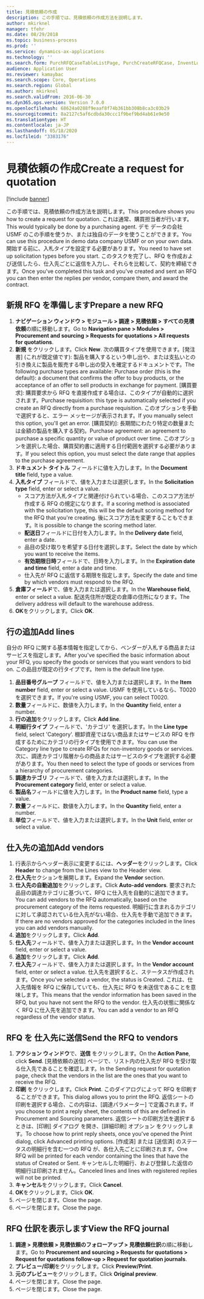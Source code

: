 ```yaml
---
title: 見積依頼の作成
description: この手順では、見積依頼の作成方法を説明します。
author: mkirknel
manager: tfehr
ms.date: 08/29/2018
ms.topic: business-process
ms.prod: ''
ms.service: dynamics-ax-applications
ms.technology: ''
ms.search.form: PurchRFQCaseTableListPage, PurchCreateRFQCase, InventLocationIdLookup, PurchRFQCaseTable, InventItemIdLookupSimple, EcoResCategorySingleLookup, UnitOfMeasureLookup, PurchRFQEditLines, PurchRFQEditLinesPrintOptions, VendRFQJournal, SrsReportViewerForm
audience: Application User
ms.reviewer: kamaybac
ms.search.scope: Core, Operations
ms.search.region: Global
ms.author: mkirknel
ms.search.validFrom: 2016-06-30
ms.dyn365.ops.version: Version 7.0.0
ms.openlocfilehash: 68624a0288f9eaaf8f74b361bb308b8ca3c03b29
ms.sourcegitcommit: 8a2127c5af6cdbda30ccc1f9bef9bd4ab61e9e50
ms.translationtype: HT
ms.contentlocale: ja-JP
ms.lasthandoff: 05/18/2020
ms.locfileid: "3383176"
---
```

# <a name="create-a-request-for-quotation"></a><span data-ttu-id="2974b-103">見積依頼の作成</span><span class="sxs-lookup"><span data-stu-id="2974b-103">Create a request for quotation</span></span>

[!include [banner](../../includes/banner.md)]

<span data-ttu-id="2974b-104">この手順では、見積依頼の作成方法を説明します。</span><span class="sxs-lookup"><span data-stu-id="2974b-104">This procedure shows you how to create a request for quotation.</span></span> <span data-ttu-id="2974b-105">これは通常、購買担当者が行います。</span><span class="sxs-lookup"><span data-stu-id="2974b-105">This would typically be done by a purchasing agent.</span></span> <span data-ttu-id="2974b-106">デモ データの会社 USMF のこの手順を使うか、または独自のデータを使うことができます。</span><span class="sxs-lookup"><span data-stu-id="2974b-106">You can use this procedure in demo data company USMF or on your own data.</span></span> <span data-ttu-id="2974b-107">開始する前に、入札タイプを設定する必要があります。</span><span class="sxs-lookup"><span data-stu-id="2974b-107">You need to have set up solicitation types before you start.</span></span> <span data-ttu-id="2974b-108">このタスクを完了し、RFQ を作成および送信したら、仕入先ごとに返信を入力し、それらを比較して、契約を締結できます。</span><span class="sxs-lookup"><span data-stu-id="2974b-108">Once you've completed this task and you've created and sent an RFQ you can then enter the replies per vendor, compare them, and award the contract.</span></span>


## <a name="prepare-a-new-rfq"></a><span data-ttu-id="2974b-109">新規 RFQ を準備します</span><span class="sxs-lookup"><span data-stu-id="2974b-109">Prepare a new RFQ</span></span>
1. <span data-ttu-id="2974b-110">**ナビゲーション ウィンドウ > モジュール > 調達 > 見積依頼 > すべての見積依頼**の順に移動します。</span><span class="sxs-lookup"><span data-stu-id="2974b-110">Go to **Navigation pane > Modules > Procurement and sourcing > Requests for quotations > All requests for quotations**.</span></span>
2. <span data-ttu-id="2974b-111">**新規** をクリックします。</span><span class="sxs-lookup"><span data-stu-id="2974b-111">Click **New**.</span></span>
    <span data-ttu-id="2974b-112">次の購買タイプを使用できます。\[発注書\] (これが既定値です): 製品を購入するという申し出や、または支払いとの引き換えに製品を販売する申し出の受入を確定するドキュメントです。</span><span class="sxs-lookup"><span data-stu-id="2974b-112">The following purchase types are available: Purchase order (this is the default): a document that confirms the offer to buy products, or the acceptance of an offer to sell products in exchange for payment.</span></span> <span data-ttu-id="2974b-113">\[購買要求\]: 購買要求から RFQ を直接作成する場合は、このタイプが自動的に選択されます。</span><span class="sxs-lookup"><span data-stu-id="2974b-113">Purchase requisition: this type is automatically selected if you create an RFQ directly from a purchase requisition.</span></span> <span data-ttu-id="2974b-114">このオプションを手動で選択すると、エラー メッセージが表示されます。</span><span class="sxs-lookup"><span data-stu-id="2974b-114">If you manually select this option, you'll get an error.</span></span> <span data-ttu-id="2974b-115">\[購買契約\]: 長期間にわたり特定の数量または金額の製品を購入する契約。</span><span class="sxs-lookup"><span data-stu-id="2974b-115">Purchase agreement: an agreement to purchase a specific quantity or value of product over time.</span></span> <span data-ttu-id="2974b-116">このオプションを選択した場合、購買契約書に適用する日付範囲を選択する必要があります。</span><span class="sxs-lookup"><span data-stu-id="2974b-116">If you select this option, you must select the date range that applies to the purchase agreement.</span></span>  
3. <span data-ttu-id="2974b-117">**ドキュメント タイトル** フィールドに値を入力します。</span><span class="sxs-lookup"><span data-stu-id="2974b-117">In the **Document title** field, type a value.</span></span>
4. <span data-ttu-id="2974b-118">**入札タイプ** フィールドで、値を入力または選択します。</span><span class="sxs-lookup"><span data-stu-id="2974b-118">In the **Solicitation type** field, enter or select a value.</span></span>
    + <span data-ttu-id="2974b-119">スコア方法が入札タイプと関連付けられている場合、このスコア方法が作成する RFQ の規定になります。</span><span class="sxs-lookup"><span data-stu-id="2974b-119">If a scoring method is associated with the solicitation type, this will be the default scoring method for the RFQ that you're creating.</span></span> <span data-ttu-id="2974b-120">後にスコア方法を変更することもできます。</span><span class="sxs-lookup"><span data-stu-id="2974b-120">It is possible to change the scoring method later.</span></span>  
    + <span data-ttu-id="2974b-121">**配送日**フィールドに日付を入力します。</span><span class="sxs-lookup"><span data-stu-id="2974b-121">In the **Delivery date** field, enter a date.</span></span>  
    + <span data-ttu-id="2974b-122">品目の受け取りを希望する日付を選択します。</span><span class="sxs-lookup"><span data-stu-id="2974b-122">Select the date by which you want to receive the items.</span></span>  
    + <span data-ttu-id="2974b-123">**有効期限日時**フィールドで、日時を入力します。</span><span class="sxs-lookup"><span data-stu-id="2974b-123">In the **Expiration date and time** field, enter a date and time.</span></span>  
    + <span data-ttu-id="2974b-124">仕入先が RFQ に返信する期限を指定します。</span><span class="sxs-lookup"><span data-stu-id="2974b-124">Specify the date and time by which vendors must respond to the RFQ.</span></span>  
5. <span data-ttu-id="2974b-125">**倉庫フィールド**で、値を入力または選択します。</span><span class="sxs-lookup"><span data-stu-id="2974b-125">In the **Warehouse field**, enter or select a value.</span></span> <span data-ttu-id="2974b-126">配送先住所が既定の倉庫の住所になります。</span><span class="sxs-lookup"><span data-stu-id="2974b-126">The delivery address will default to the warehouse address.</span></span>  
6. <span data-ttu-id="2974b-127">**OK**をクリックします。</span><span class="sxs-lookup"><span data-stu-id="2974b-127">Click **OK**.</span></span>

## <a name="add-lines"></a><span data-ttu-id="2974b-128">行の追加</span><span class="sxs-lookup"><span data-stu-id="2974b-128">Add lines</span></span>

<span data-ttu-id="2974b-129">自分の RFQ に関する基本情報を指定してから、ベンダーが入札する商品またはサービスを指定します。</span><span class="sxs-lookup"><span data-stu-id="2974b-129">After you've specified the basic information about your RFQ, you specify the goods or services that you want vendors to bid on.</span></span> <span data-ttu-id="2974b-130">この品目が既定の行タイプです。</span><span class="sxs-lookup"><span data-stu-id="2974b-130">Item is the default line type.</span></span>

1. <span data-ttu-id="2974b-131">**品目番号グループ** フィールドで、値を入力または選択します。</span><span class="sxs-lookup"><span data-stu-id="2974b-131">In the **Item number** field, enter or select a value.</span></span> <span data-ttu-id="2974b-132">USMF を使用しているなら、T0020 を選択できます。</span><span class="sxs-lookup"><span data-stu-id="2974b-132">If you're using USMF, you can select T0020.</span></span>  
2. <span data-ttu-id="2974b-133">**数量**フィールドに、数値を入力します。</span><span class="sxs-lookup"><span data-stu-id="2974b-133">In the **Quantity** field, enter a number.</span></span>
3. <span data-ttu-id="2974b-134">**行の追加**をクリックします。</span><span class="sxs-lookup"><span data-stu-id="2974b-134">Click **Add line**.</span></span>
4. <span data-ttu-id="2974b-135">**明細行タイプ** フィールドで、'カテゴリ' を選択します。</span><span class="sxs-lookup"><span data-stu-id="2974b-135">In the **Line type** field, select 'Category'.</span></span> <span data-ttu-id="2974b-136">棚卸資産ではない商品またはサービスの RFQ を作成するためにカテゴリの行タイプを使用できます。</span><span class="sxs-lookup"><span data-stu-id="2974b-136">You can use the Category line type to create RFQs for non-inventory goods or services.</span></span> <span data-ttu-id="2974b-137">次に、調達カテゴリ階層からの商品またはサービスのタイプを選択する必要があります。</span><span class="sxs-lookup"><span data-stu-id="2974b-137">You then need to select the type of goods or services from a hierarchy of procurement categories.</span></span>  
5. <span data-ttu-id="2974b-138">**調達カテゴリ** フィールドで、値を入力または選択します。</span><span class="sxs-lookup"><span data-stu-id="2974b-138">In the **Procurement category** field, enter or select a value.</span></span>
6. <span data-ttu-id="2974b-139">**製品名**フィールドに値を入力します。</span><span class="sxs-lookup"><span data-stu-id="2974b-139">In the **Product name** field, type a value.</span></span>
7. <span data-ttu-id="2974b-140">**数量**フィールドに、数値を入力します。</span><span class="sxs-lookup"><span data-stu-id="2974b-140">In the **Quantity** field, enter a number.</span></span>
8. <span data-ttu-id="2974b-141">**単位**フィールドで、値を入力または選択します。</span><span class="sxs-lookup"><span data-stu-id="2974b-141">In the **Unit** field, enter or select a value.</span></span>

## <a name="add-vendors"></a><span data-ttu-id="2974b-142">仕入先の追加</span><span class="sxs-lookup"><span data-stu-id="2974b-142">Add vendors</span></span>
1. <span data-ttu-id="2974b-143">行表示からヘッダー表示に変更するには、**ヘッダー**をクリックします。</span><span class="sxs-lookup"><span data-stu-id="2974b-143">Click **Header** to change from the Lines view to the Header view.</span></span> 
2. <span data-ttu-id="2974b-144">**仕入先**セクションを展開します。</span><span class="sxs-lookup"><span data-stu-id="2974b-144">Expand the **Vendor** section.</span></span>
3. <span data-ttu-id="2974b-145">**仕入先の自動追加**をクリックします。</span><span class="sxs-lookup"><span data-stu-id="2974b-145">Click **Auto-add vendors**.</span></span> <span data-ttu-id="2974b-146">要求された品目の調達カテゴリに基づいて、RFQ に仕入先を自動的に追加できます。</span><span class="sxs-lookup"><span data-stu-id="2974b-146">You can add vendors to the RFQ automatically, based on the procurement category of the items requested.</span></span> <span data-ttu-id="2974b-147">明細行に含まれるカテゴリに対して承認されている仕入先がない場合、仕入先を手動で追加できます。</span><span class="sxs-lookup"><span data-stu-id="2974b-147">If there are no vendors approved for the categories included in the lines you can add vendors manually.</span></span>  
4. <span data-ttu-id="2974b-148">**追加**をクリックします。</span><span class="sxs-lookup"><span data-stu-id="2974b-148">Click **Add**.</span></span>
5. <span data-ttu-id="2974b-149">**仕入先**フィールドで、値を入力または選択します。</span><span class="sxs-lookup"><span data-stu-id="2974b-149">In the **Vendor account** field, enter or select a value.</span></span>
6. <span data-ttu-id="2974b-150">**追加**をクリックします。</span><span class="sxs-lookup"><span data-stu-id="2974b-150">Click **Add**.</span></span>
7. <span data-ttu-id="2974b-151">**仕入先**フィールドで、値を入力または選択します。</span><span class="sxs-lookup"><span data-stu-id="2974b-151">In the **Vendor account** field, enter or select a value.</span></span> <span data-ttu-id="2974b-152">仕入先を選択すると、ステータスが作成されます。</span><span class="sxs-lookup"><span data-stu-id="2974b-152">Once you've selected a vendor, the status is Created.</span></span> <span data-ttu-id="2974b-153">これは、仕入先情報を RFQ に保存していても、仕入先に RFQ を未送信であることを意味します。</span><span class="sxs-lookup"><span data-stu-id="2974b-153">This means that the vendor information has been saved in the RFQ, but you have not sent the RFQ to the vendor.</span></span> <span data-ttu-id="2974b-154">仕入先の状態に関係なく RFQ に仕入先を追加できます。</span><span class="sxs-lookup"><span data-stu-id="2974b-154">You can add a vendor to an RFQ regardless of the vendor status.</span></span>  

## <a name="send-the-rfq-to-vendors"></a><span data-ttu-id="2974b-155">RFQ を 仕入先に送信</span><span class="sxs-lookup"><span data-stu-id="2974b-155">Send the RFQ to vendors</span></span>
1. <span data-ttu-id="2974b-156">**アクション ウィンドウ**で、**送信** をクリックします。</span><span class="sxs-lookup"><span data-stu-id="2974b-156">On the **Action Pane**, click **Send**.</span></span> <span data-ttu-id="2974b-157">[見積依頼の送信] ページで、リスト内の仕入先が RFQ を受け取る仕入先であることを確認します。</span><span class="sxs-lookup"><span data-stu-id="2974b-157">In the Sending request for quotation page, check that the vendors in the list are the ones that you want to receive the RFQ.</span></span>  
2. <span data-ttu-id="2974b-158">**印刷** をクリックします。</span><span class="sxs-lookup"><span data-stu-id="2974b-158">Click **Print**.</span></span> <span data-ttu-id="2974b-159">このダイアログによって RFQ を印刷することができます。</span><span class="sxs-lookup"><span data-stu-id="2974b-159">This dialog allows you to print the RFQ.</span></span> <span data-ttu-id="2974b-160">返信シートの印刷を選択する場合、この内容は、[調達パラメーター] で定義されます。</span><span class="sxs-lookup"><span data-stu-id="2974b-160">If you choose to print a reply sheet, the contents of this are defined in Procurement and Sourcing parameters.</span></span> <span data-ttu-id="2974b-161">返信シートの印刷方法を選択するときは、[印刷] ダイアログ を開き、[詳細印刷] オプション をクリックします。</span><span class="sxs-lookup"><span data-stu-id="2974b-161">To choose how to print reply sheets, once you've opened the Print dialog, click Advanced printing options.</span></span> <span data-ttu-id="2974b-162">[作成済] または [送信済] のステータスの明細行を含む一つの RFQ が、各仕入先ごとに印刷されます。</span><span class="sxs-lookup"><span data-stu-id="2974b-162">One RFQ will be printed for each vendor containing the lines that have the status of Created or Sent.</span></span> <span data-ttu-id="2974b-163">キャンセルした明細行、および登録した返信の明細行は印刷されません。</span><span class="sxs-lookup"><span data-stu-id="2974b-163">Canceled lines and lines with registered replies will not be printed.</span></span>   
3. <span data-ttu-id="2974b-164">**キャンセル**をクリックします。</span><span class="sxs-lookup"><span data-stu-id="2974b-164">Click **Cancel**.</span></span>
4. <span data-ttu-id="2974b-165">**OK**をクリックします。</span><span class="sxs-lookup"><span data-stu-id="2974b-165">Click **OK**.</span></span>
5. <span data-ttu-id="2974b-166">ページを閉じます。</span><span class="sxs-lookup"><span data-stu-id="2974b-166">Close the page.</span></span>
6. <span data-ttu-id="2974b-167">ページを閉じます。</span><span class="sxs-lookup"><span data-stu-id="2974b-167">Close the page.</span></span>

## <a name="view-the-rfq-journal"></a><span data-ttu-id="2974b-168">RFQ 仕訳を表示します</span><span class="sxs-lookup"><span data-stu-id="2974b-168">View the RFQ journal</span></span>
1. <span data-ttu-id="2974b-169">**調達 > 見積依頼 > 見積依頼のフォローアップ > 見積依頼仕訳**の順に移動します。</span><span class="sxs-lookup"><span data-stu-id="2974b-169">Go to **Procurement and sourcing > Requests for quotations > Request for quotations follow-up > Request for quotation journals**.</span></span>
2. <span data-ttu-id="2974b-170">**プレビュー/印刷**をクリックします。</span><span class="sxs-lookup"><span data-stu-id="2974b-170">Click **Preview/Print**.</span></span>
3. <span data-ttu-id="2974b-171">**元のプレビュー**をクリックします。</span><span class="sxs-lookup"><span data-stu-id="2974b-171">Click **Original preview**.</span></span>
4. <span data-ttu-id="2974b-172">ページを閉じます。</span><span class="sxs-lookup"><span data-stu-id="2974b-172">Close the page.</span></span>
5. <span data-ttu-id="2974b-173">ページを閉じます。</span><span class="sxs-lookup"><span data-stu-id="2974b-173">Close the page.</span></span>

